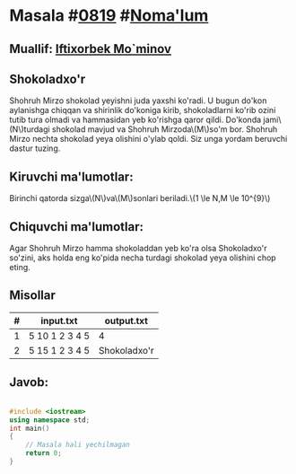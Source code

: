 
<h1>Masala #<a href="https://robocontest.uz/tasks/0819">0819</a> #<a href="https://robocontest.uz/tasks?category=1">Noma'lum</a></h1>
<h2> Muallif: <a href="https://robocontest.uz/profile/foolish_man">Iftixorbek Mo`minov</a></h2>
<h2>Shokoladxo'r</h2>
<p>Shohruh Mirzo shokolad yeyishni juda yaxshi ko'radi. U bugun do'kon aylanishga chiqqan va shirinlik do'koniga kirib, shokoladlarni ko'rib ozini tutib tura olmadi va hammasidan yeb ko'rishga qaror qildi. Do'konda jami\(N\)turdagi shokolad mavjud va Shohruh Mirzoda\(M\)so'm bor. Shohruh Mirzo nechta shokolad yeya olishini o'ylab qoldi. Siz unga yordam beruvchi dastur tuzing.
</p>
<h2>Kiruvchi ma'lumotlar:</h2>
<p>Birinchi qatorda sizga\(N\)va\(M\)sonlari beriladi.\(1 \le N,M \le 10^{9}\)</p>
<h2>Chiquvchi ma'lumotlar:</h2>
<p>Agar Shohruh Mirzo hamma shokoladdan yeb ko'ra olsa Shokoladxo'r so'zini, aks holda eng ko'pida necha turdagi shokolad yeya olishini chop eting.</p>
<h2>Misollar</h2>
<table>
    <thead>
        <tr>
            <th>#</th>
            <th>input.txt</th>
            <th>output.txt</th>
        </tr>
    </thead>
    <tbody>
            <tr>
                <td>1</td>
                <td>5 10
1 2 3 4 5</td>
                <td>4</td>
            </tr>
            <tr>
                <td>2</td>
                <td>5 15
1 2 3 4 5</td>
                <td>Shokoladxo'r</td>
            </tr>
    </tbody>
    </table>
    
<h2>Javob:</h2>

######
```cpp
#include <iostream>
using namespace std;
int main()
{
    // Masala hali yechilmagan
    return 0;
}
```
